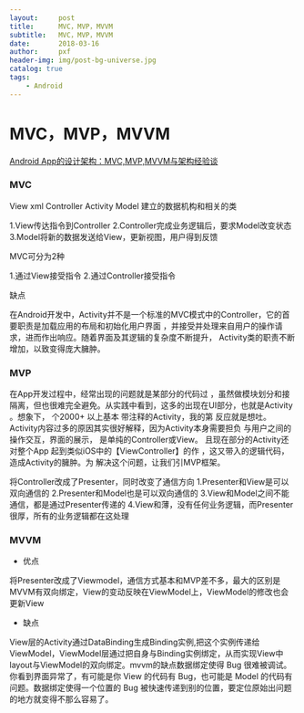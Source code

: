 ```yaml
---
layout:     post
title:      MVC，MVP，MVVM
subtitle:   MVC，MVP，MVVM
date:       2018-03-16
author:     pxf
header-img: img/post-bg-universe.jpg
catalog: true
tags:
    - Android
---
```

MVC，MVP，MVVM
===


[Android App的设计架构：MVC,MVP,MVVM与架构经验谈](http://blog.csdn.net/lovingkid/article/details/50917907)

### MVC 
View  xml
Controller Activity
Model 建立的数据机构和相关的类

1.View传达指令到Controller
2.Controller完成业务逻辑后，要求Model改变状态
3.Model将新的数据发送给View，更新视图，用户得到反馈 

MVC可分为2种 

1.通过View接受指令
2.通过Controller接受指令

缺点

在Android开发中，Activity并不是一个标准的MVC模式中的Controller，它的首要职责是加载应用的布局和初始化用户界面 ，并接受并处理来自用户的操作请求，进而作出响应。随着界面及其逻辑的复杂度不断提升， Activity类的职责不断增加，以致变得庞大臃肿。

### MVP
在App开发过程中，经常出现的问题就是某部分的代码过 ，虽然做模块划分和接隔离，但也很难完全避免。从实践中看到，这多的出现在UI部分，也就是Activity 。想象下， 个2000+ 以上基本 带注释的Activity，我的第 反应就是想吐。Activity内容过多的原因其实很好解释，因为Activity本身需要担负 与用户之间的操作交互，界面的展示， 是单纯的Controller或View。 且现在部分的Activity还对整个App 起到类似iOS中的【ViewController】的作 ，这又带入的逻辑代码，造成Activity的臃肿。为 解决这个问题，让我们引MVP框架。

将Controller改成了Presenter，同时改变了通信方向
1.Presenter和View是可以双向通信的
2.Presenter和Model也是可以双向通信的
3.View和Model之间不能通信，都是通过Presenter传递的
4.View和薄，没有任何业务逻辑，而Presenter很厚，所有的业务逻辑都在这处理

### MVVM

* 优点

将Presenter改成了Viewmodel，通信方式基本和MVP差不多，最大的区别是MVVM有双向绑定，View的变动反映在ViewModel上，ViewModel的修改也会更新View

* 缺点

View层的Activity通过DataBinding生成Binding实例,把这个实例传递给ViewModel，ViewModel层通过把自身与Binding实例绑定，从而实现View中layout与ViewModel的双向绑定。mvvm的缺点数据绑定使得 Bug 很难被调试。你看到界面异常了，有可能是你 View 的代码有 Bug，也可能是 Model 的代码有问题。数据绑定使得一个位置的 Bug 被快速传递到别的位置，要定位原始出问题的地方就变得不那么容易了。

